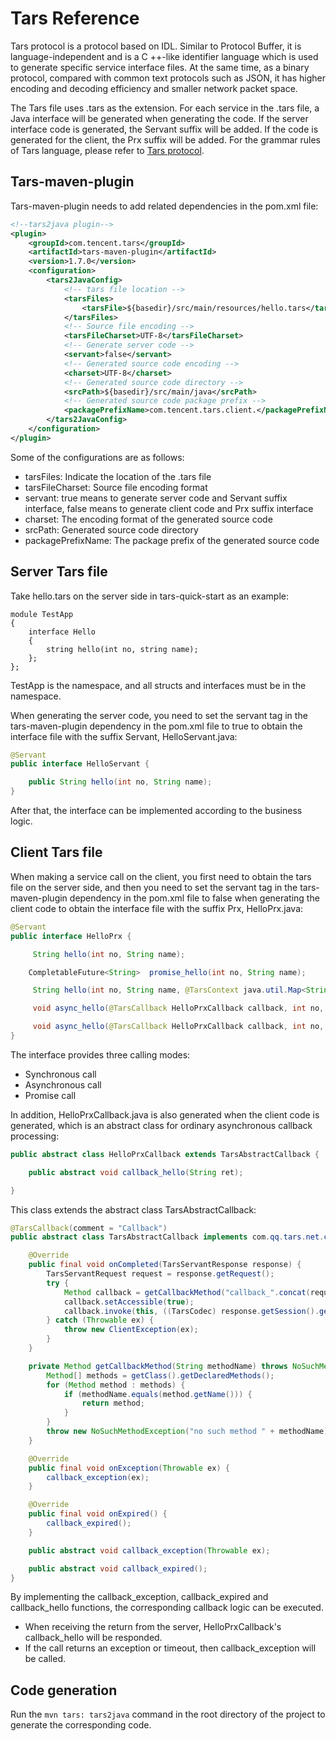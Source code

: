 # Tars Reference

Tars protocol is a protocol based on IDL. Similar to Protocol Buffer, it is language-independent and is a C ++-like identifier language which is used to generate specific service interface files. At the same time, as a binary protocol, compared with common text protocols such as JSON, it has higher encoding and decoding efficiency and smaller network packet space.

The Tars file uses .tars as the extension. For each service in the .tars file, a Java interface will be generated when generating the code. If the server interface code is generated, the Servant suffix will be added. If the code is generated for the client, the Prx suffix will be added. For the grammar rules of Tars language, please refer to [Tars protocol](../../base/tars-protocol.md).



## Tars-maven-plugin

Tars-maven-plugin needs to add related dependencies in the pom.xml file:

```xml
<!--tars2java plugin-->
<plugin>
	<groupId>com.tencent.tars</groupId>
	<artifactId>tars-maven-plugin</artifactId>
	<version>1.7.0</version>
	<configuration>
		<tars2JavaConfig>
			<!-- tars file location -->
			<tarsFiles>
				<tarsFile>${basedir}/src/main/resources/hello.tars</tarsFile>
			</tarsFiles>
			<!-- Source file encoding -->
			<tarsFileCharset>UTF-8</tarsFileCharset>
			<!-- Generate server code -->
			<servant>false</servant>
			<!-- Generated source code encoding -->
			<charset>UTF-8</charset>
			<!-- Generated source code directory -->
			<srcPath>${basedir}/src/main/java</srcPath>
			<!-- Generated source code package prefix -->
			<packagePrefixName>com.tencent.tars.client.</packagePrefixName>
		</tars2JavaConfig>
	</configuration>
</plugin>
```

Some of the configurations are as follows:

- tarsFiles: Indicate the location of the .tars file
- tarsFileCharset: Source file encoding format
- servant: true means to generate server code and Servant suffix interface, false means to generate client code and Prx suffix interface
- charset: The encoding format of the generated source code
- srcPath: Generated source code directory
- packagePrefixName: The package prefix of the generated source code



## Server Tars file

Take hello.tars on the server side in tars-quick-start as an example:

```text
module TestApp
{
	interface Hello
	{
	    string hello(int no, string name);
	};
};
```

TestApp is the namespace, and all structs and interfaces must be in the namespace.

When generating the server code, you need to set the servant tag in the tars-maven-plugin dependency in the pom.xml file to true to obtain the interface file with the suffix Servant, HelloServant.java:

```java
@Servant
public interface HelloServant {

	public String hello(int no, String name);
}
```

After that, the interface can be implemented according to the business logic.



## Client Tars file

When making a service call on the client, you first need to obtain the tars file on the server side, and then you need to set the servant tag in the tars-maven-plugin dependency in the pom.xml file to false when generating the client code to obtain the interface file with the suffix Prx, HelloPrx.java:

```java
@Servant
public interface HelloPrx {

	 String hello(int no, String name);

	CompletableFuture<String>  promise_hello(int no, String name);

	 String hello(int no, String name, @TarsContext java.util.Map<String, String> ctx);

	 void async_hello(@TarsCallback HelloPrxCallback callback, int no, String name);

	 void async_hello(@TarsCallback HelloPrxCallback callback, int no, String name, @TarsContext java.util.Map<String, String> ctx);
}
```

The interface provides three calling modes:

- Synchronous call
- Asynchronous call
- Promise call

In addition, HelloPrxCallback.java is also generated when the client code is generated, which is an abstract class for ordinary asynchronous callback processing:

```java
public abstract class HelloPrxCallback extends TarsAbstractCallback {

	public abstract void callback_hello(String ret);

}
```

This class extends the abstract class TarsAbstractCallback:

```java
@TarsCallback(comment = "Callback")
public abstract class TarsAbstractCallback implements com.qq.tars.net.client.Callback<TarsServantResponse> {

    @Override
    public final void onCompleted(TarsServantResponse response) {
        TarsServantRequest request = response.getRequest();
        try {
            Method callback = getCallbackMethod("callback_".concat(request.getFunctionName()));
            callback.setAccessible(true);
            callback.invoke(this, ((TarsCodec) response.getSession().getProtocolFactory().getDecoder()).decodeCallbackArgs(response));
        } catch (Throwable ex) {
            throw new ClientException(ex);
        }
    }

    private Method getCallbackMethod(String methodName) throws NoSuchMethodException {
        Method[] methods = getClass().getDeclaredMethods();
        for (Method method : methods) {
            if (methodName.equals(method.getName())) {
                return method;
            }
        }
        throw new NoSuchMethodException("no such method " + methodName);
    }

    @Override
    public final void onException(Throwable ex) {
        callback_exception(ex);
    }

    @Override
    public final void onExpired() {
        callback_expired();
    }

    public abstract void callback_exception(Throwable ex);

    public abstract void callback_expired();
}

```

By implementing the callback_exception, callback_expired and callback_hello functions, the corresponding callback logic can be executed.

- When receiving the return from the server, HelloPrxCallback's callback_hello will be responded.
- If the call returns an exception or timeout, then callback_exception will be called.



## Code generation

Run the `mvn tars: tars2java` command in the root directory of the project to generate the corresponding code.